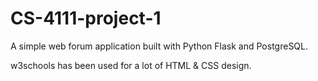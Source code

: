 # CS-4111-project-1

A simple web forum application built with Python Flask and PostgreSQL.

w3schools has been used for a lot of HTML & CSS design.
